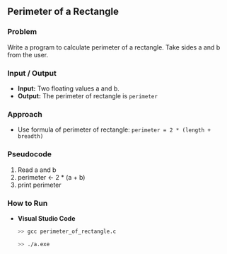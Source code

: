 ## Perimeter of a Rectangle

### Problem
Write a program to calculate perimeter of a rectangle. Take sides a and b from the user.

### Input / Output
- **Input:** Two floating values a and b.
- **Output:** The perimeter of rectangle is `perimeter`

### Approach
- Use formula of perimeter of rectangle: `perimeter = 2 * (length + breadth)`

### Pseudocode
1. Read a and b
2. perimeter ← 2 * (a + b)
3. print perimeter

### How to Run
- **Visual Studio Code** 
  ```bash
  >> gcc perimeter_of_rectangle.c
  
  >> ./a.exe
